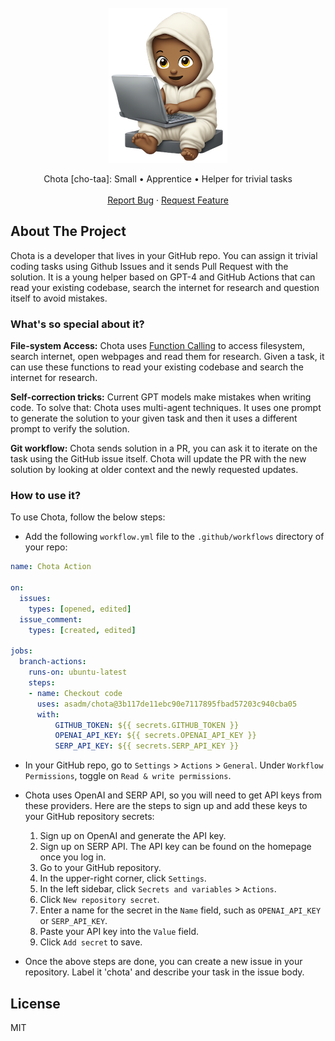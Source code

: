 <!-- PROJECT LOGO -->
<br />
<div align="center">
  <a href="https://github.com/asadm/chota">
    <img src="header.png" alt="Chota">
  </a>


  <p align="center">
    Chota [cho-taa]: Small • Apprentice • Helper for trivial tasks
    <br />
    <br />
    <a href="https://github.com/asadm/chota/issues">Report Bug</a>
    ·
    <a href="https://github.com/asadm/chota/issues">Request Feature</a>
  </p>
</div>

## About The Project

Chota is a developer that lives in your GitHub repo. You can assign it trivial coding tasks using Github Issues and it sends Pull Request with the solution. It is a young helper based on GPT-4 and GitHub Actions that can read your existing codebase, search the internet for research and question itself to avoid mistakes.

### What's so special about it?

**File-system Access:** Chota uses [Function Calling](https://openai.com/blog/function-calling-and-other-api-updates) to access filesystem, search internet, open webpages and read them for research. Given a task, it can use these functions to read your existing codebase and search the internet for research.

**Self-correction tricks:** Current GPT models make mistakes when writing code. To solve that: Chota uses multi-agent techniques. It uses one prompt to generate the solution to your given task and then it uses a different prompt to verify the solution.

**Git workflow:** Chota sends solution in a PR, you can ask it to iterate on the task using the GitHub issue itself. Chota will update the PR with the new solution by looking at older context and the newly requested updates.

### How to use it?

To use Chota, follow the below steps:

- Add the following `workflow.yml` file to the `.github/workflows` directory of your repo:
```yaml
name: Chota Action

on:
  issues:
    types: [opened, edited]
  issue_comment:
    types: [created, edited]

jobs:
  branch-actions:
    runs-on: ubuntu-latest
    steps:
    - name: Checkout code
      uses: asadm/chota@3b117de11ebc90e7117895fbad57203c940cba05
      with:
          GITHUB_TOKEN: ${{ secrets.GITHUB_TOKEN }}
          OPENAI_API_KEY: ${{ secrets.OPENAI_API_KEY }}
          SERP_API_KEY: ${{ secrets.SERP_API_KEY }}
```

- In your GitHub repo, go to `Settings` > `Actions` > `General`. Under `Workflow Permissions`, toggle on `Read & write permissions`.

- Chota uses OpenAI and SERP API, so you will need to get API keys from these providers. Here are the steps to sign up and add these keys to your GitHub repository secrets:
  1. Sign up on OpenAI and generate the API key. 
  2. Sign up on SERP API. The API key can be found on the homepage once you log in.
  3. Go to your GitHub repository.
  4. In the upper-right corner, click `Settings`.
  5. In the left sidebar, click `Secrets and variables` > `Actions`.
  6. Click `New repository secret`.
  7. Enter a name for the secret in the `Name` field, such as `OPENAI_API_KEY` or `SERP_API_KEY`.
  8. Paste your API key into the `Value` field.
  9. Click `Add secret` to save.

- Once the above steps are done, you can create a new issue in your repository. Label it 'chota' and describe your task in the issue body.


## License
MIT

